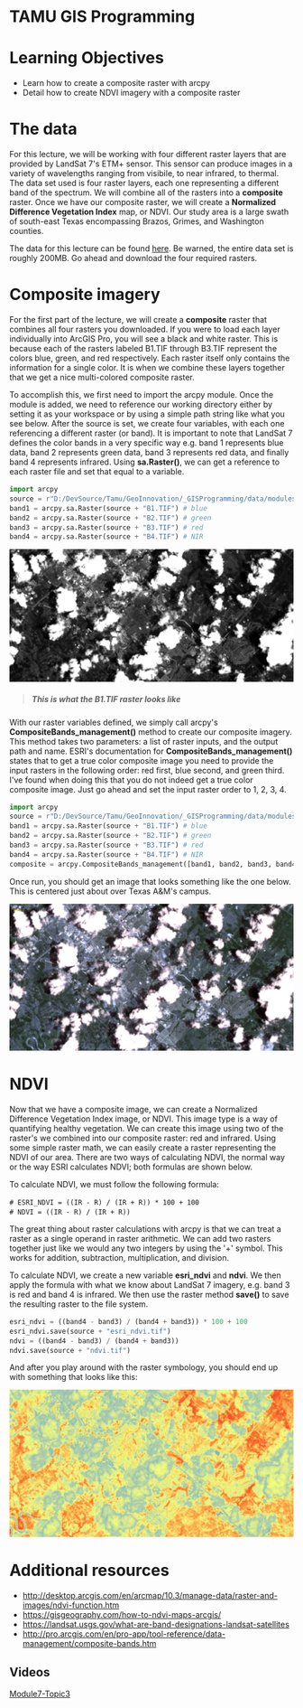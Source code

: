# TAMU GIS Programming
# Learning Objectives
- Learn how to create a composite raster with arcpy
- Detail how to create NDVI imagery with a composite raster
# The data
For this lecture, we will be working with four different raster layers that are provided by LandSat 7's ETM+ sensor. This sensor can produce images in a variety of wavelengths ranging from visibile, to near infrared, to thermal. The data set used is four raster layers, each one representing a different band of the spectrum. We will combine all of the rasters into a **composite** raster. Once we have our composite raster, we will create a **Normalized Difference Vegetation Index** map, or NDVI. Our study area is a large swath of south-east Texas encompassing Brazos, Grimes, and Washington counties.
>
The data for this lecture can be found [here](https://drive.google.com/open?id=1JZOXaaYUVhbGGJmIhFBgxMHBWpJwkSSd). Be warned, the entire data set is roughly 200MB. Go ahead and download the four required rasters.
# Composite imagery
For the first part of the lecture, we will create a **composite** raster that combines all four rasters you downloaded. If you were to load each layer individually into ArcGIS Pro, you will see a black and white raster. This is because each of the rasters labeled B1.TIF through B3.TIF represent the colors blue, green, and red respectively. Each raster itself only contains the information for a single color. It is when we combine these layers together that we get a nice multi-colored composite raster. 
>
To accomplish this, we first need to import the arcpy module. Once the module is added, we need to reference our working directory either by setting it as your workspace or by using a simple path string like what you see below. After the source is set, we create four variables, with each one referencing a different raster (or band). It is important to note that LandSat 7 defines the color bands in a very specific way e.g. band 1 represents blue data, band 2 represents green data, band 3 represents red data, and finally band 4 represents infrared. Using **sa.Raster()**, we can get a reference to each raster file and set that equal to a variable.
>
```python
import arcpy
source = r"D:/DevSource/Tamu/GeoInnovation/_GISProgramming/data/modules/28/LS7/"
band1 = arcpy.sa.Raster(source + "B1.TIF") # blue
band2 = arcpy.sa.Raster(source + "B2.TIF") # green
band3 = arcpy.sa.Raster(source + "B3.TIF") # red
band4 = arcpy.sa.Raster(source + "B4.TIF") # NIR
```
>
![Band 1](../images/modules/28/band1.png)
>##### This is what the B1.TIF raster looks like
With our raster variables defined, we simply call arcpy's **CompositeBands_management()** method to create our composite imagery. This method takes two parameters: a list of raster inputs, and the output path and name. ESRI's documentation for **CompositeBands_management()** states that to get a true color composite image you need to provide the input rasters in the following order: red first, blue second, and green third. I've found when doing this that you do not indeed get a true color composite image. Just go ahead and set the input raster order to 1, 2, 3, 4.
>
```python
import arcpy
source = r"D:/DevSource/Tamu/GeoInnovation/_GISProgramming/data/modules/28/LS7/"
band1 = arcpy.sa.Raster(source + "B1.TIF") # blue
band2 = arcpy.sa.Raster(source + "B2.TIF") # green
band3 = arcpy.sa.Raster(source + "B3.TIF") # red
band4 = arcpy.sa.Raster(source + "B4.TIF") # NIR
composite = arcpy.CompositeBands_management([band1, band2, band3, band4], source + "combined.tif")
```
>
Once run, you should get an image that looks something like the one below. This is centered just about over Texas A&M's campus.
>
![Composite](../images/modules/28/composite.png)
>
# NDVI
Now that we have a composite image, we can create a Normalized Difference Vegetation Index image, or NDVI. This image type is a way of quantifying healthy vegetation. We can create this image using two of the raster's we combined into our composite raster: red and infrared. Using some simple raster math, we can easily create a raster representing the NDVI of our area. There are two ways of calculating NDVI, the normal way or the way ESRI calculates NDVI; both formulas are shown below.
>
To calculate NDVI, we must follow the following formula:
>
`# ESRI_NDVI = ((IR - R) / (IR + R)) * 100 + 100`</br>
`# NDVI = ((IR - R) / (IR + R))`
>
The great thing about raster calculations with arcpy is that we can treat a raster as a single operand in raster arithmetic. We can add two rasters together just like we would any two integers by using the '+' symbol. This works for addition, subtraction, multiplication, and division.
>
To calculate NDVI, we create a new variable **esri_ndvi** and **ndvi**. We then apply the formula with what we know about LandSat 7 imagery, e.g. band 3 is red and band 4 is infrared. We then use the raster method **save()** to save the resulting raster to the file system. 
>
```python
esri_ndvi = ((band4 - band3) / (band4 + band3)) * 100 + 100
esri_ndvi.save(source + "esri_ndvi.tif")
ndvi = ((band4 - band3) / (band4 + band3))
ndvi.save(source + "ndvi.tif")
```
>
And after you play around with the raster symbology, you should end up with something that looks like this:
>
![NDVI](../images/modules/28/ndvi.png)
>
# Additional resources
- http://desktop.arcgis.com/en/arcmap/10.3/manage-data/raster-and-images/ndvi-function.htm
- https://gisgeography.com/how-to-ndvi-maps-arcgis/
- https://landsat.usgs.gov/what-are-band-designations-landsat-satellites
- http://pro.arcgis.com/en/pro-app/tool-reference/data-management/composite-bands.htm


## Videos
[Module7-Topic3](https://youtu.be/edbCj75Rp_o)